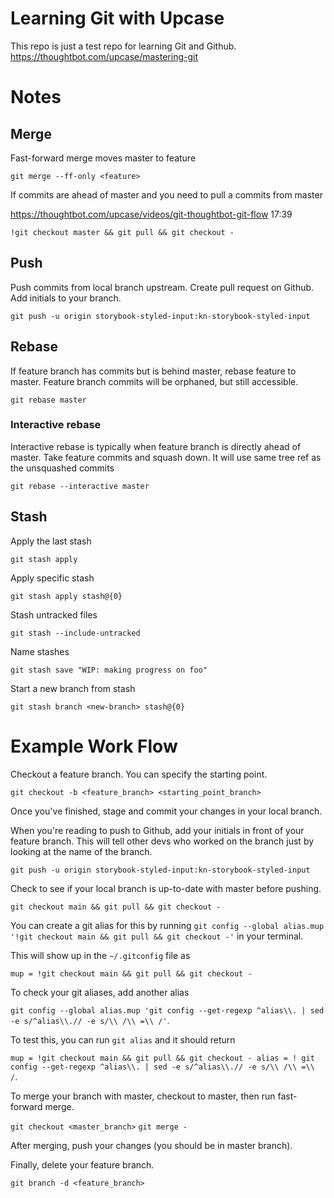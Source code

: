 # Learning Git with Upcase

This repo is just a test repo for learning Git and Github.
https://thoughtbot.com/upcase/mastering-git

# Notes

## Merge

Fast-forward merge moves master to feature

`git merge --ff-only <feature>`

If commits are ahead of master and you need to pull a commits from master

https://thoughtbot.com/upcase/videos/git-thoughtbot-git-flow 17:39

`!git checkout master && git pull && git checkout -`

## Push

Push commits from local branch upstream. Create pull request on Github. Add initials to your branch.

`git push -u origin storybook-styled-input:kn-storybook-styled-input`

## Rebase

If feature branch has commits but is behind master, rebase feature to master. Feature branch commits will be orphaned, but still accessible.

`git rebase master`

### Interactive rebase

Interactive rebase is typically when feature branch is directly ahead of master. Take feature commits and squash down. It will use same tree ref as the unsquashed commits

`git rebase --interactive master`

## Stash

Apply the last stash

`git stash apply`

Apply specific stash

`git stash apply stash@{0}`

Stash untracked files

`git stash --include-untracked`

Name stashes

`git stash save "WIP: making progress on foo"`

Start a new branch from stash

`git stash branch <new-branch> stash@{0}`

# Example Work Flow

Checkout a feature branch. You can specify the starting point.

`git checkout -b <feature_branch> <starting_point_branch>`

Once you've finished, stage and commit your changes in your local branch.

When you're reading to push to Github, add your initials in front of your feature branch. This will tell other devs who worked on the branch just by looking at the name of the branch.

`git push -u origin storybook-styled-input:kn-storybook-styled-input`

Check to see if your local branch is up-to-date with master before pushing.

`git checkout main && git pull && git checkout -`

You can create a git alias for this by running `git config --global alias.mup '!git checkout main && git pull && git checkout -'` in your terminal.

This will show up in the `~/.gitconfig` file as

`mup = !git checkout main && git pull && git checkout -`

To check your git aliases, add another alias

`git config --global alias.mup 'git config --get-regexp ^alias\\. | sed -e s/^alias\\.// -e s/\\ /\\ =\\ /'`.

To test this, you can run `git alias` and it should return

`mup = !git checkout main && git pull && git checkout - alias = ! git config --get-regexp ^alias\\. | sed -e s/^alias\\.// -e s/\\ /\\ =\\ /`.

To merge your branch with master, checkout to master, then run fast-forward merge.

`git checkout <master_branch>`
`git merge -`

After merging, push your changes (you should be in master branch).

Finally, delete your feature branch.

`git branch -d <feature_branch>`
